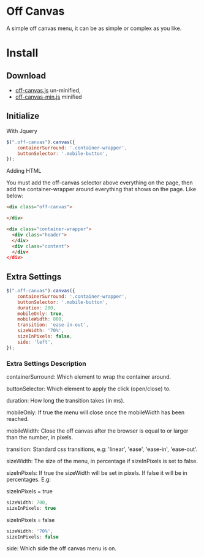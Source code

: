# Off Canvas
A simple off canvas menu, it can be as simple or complex as you like.

# Install
## Download
- [off-canvas.js](https://raw.githubusercontent.com/itsonlyjames/off-canvas/master/src/off-canvas.js) un-minified,
- [off-canvas-min.js](https://raw.githubusercontent.com/itsonlyjames/off-canvas/master/src/min/off-canvas-min.js) minified

## Initialize
With Jquery
```javascript
$(".off-canvas").canvas({
    containerSurround: '.container-wrapper',
    buttonSelector: '.mobile-button',
});
```
Adding HTML

You must add the off-canvas selector above everything on the page, then add the container-wrapper around everything that shows on the page. Like below:
```html
<div class="off-canvas">

</div>

<div class="container-wrapper">
  <div class="header">
  </div>
  <div class="content">
  </div<
</div>
```

## Extra Settings
```javascript
$(".off-canvas").canvas({
    containerSurround: '.container-wrapper',
    buttonSelector: '.mobile-button',
    duration: 200,
    mobileOnly: true,
    mobileWidth: 800,
    transition: 'ease-in-out',
    sizeWidth: '70%',
    sizeInPixels: false,
    side: 'left',
});
```

### Extra Settings Description
containerSurround: Which element to wrap the container around.

buttonSelector: Which element to apply the click (open/close) to.

duration: How long the transition takes (in ms).

mobileOnly: If true the menu will close once the mobileWidth has been reached.

mobileWidth: Close the off canvas after the browser is equal to or larger than the number, in pixels.

transition: Standard css transitions, e.g: 'linear', 'ease', 'ease-in', 'ease-out'.

sizeWidth: The size of the menu, in percentage if sizeInPixels is set to false. 

sizeInPixels: If true the sizeWidth will be set in pixels. If false it will be in percentages. E.g:

sizeInPixels = true
```javascript
sizeWidth: 700,
sizeInPixels: true
```
sizeInPixels = false
```javascript
sizeWidth: '70%',
sizeInPixels: false
```

side: Which side the off canvas menu is on.

